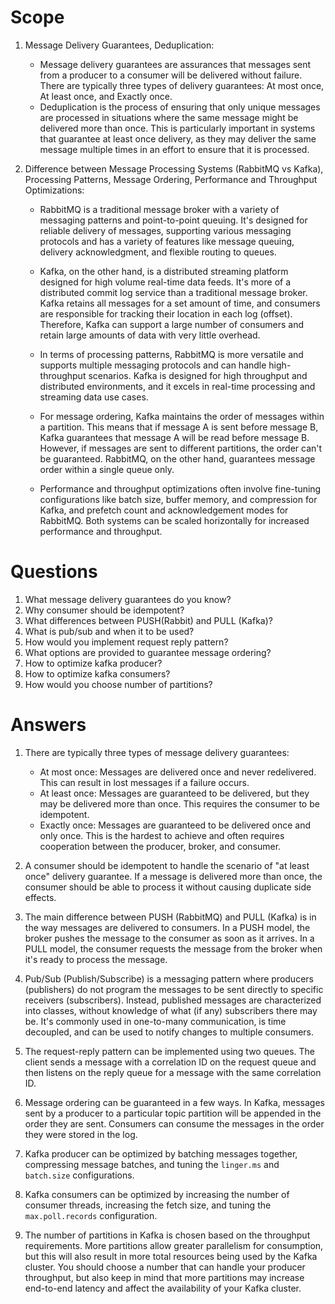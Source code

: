 # Scope
1. Message Delivery Guarantees, Deduplication:
    - Message delivery guarantees are assurances that messages sent from a producer to a consumer will be delivered without failure. There are typically three types of delivery guarantees: At most once, At least once, and Exactly once.
    - Deduplication is the process of ensuring that only unique messages are processed in situations where the same message might be delivered more than once. This is particularly important in systems that guarantee at least once delivery, as they may deliver the same message multiple times in an effort to ensure that it is processed.

2. Difference between Message Processing Systems (RabbitMQ vs Kafka), Processing Patterns, Message Ordering, Performance and Throughput Optimizations:
    - RabbitMQ is a traditional message broker with a variety of messaging patterns and point-to-point queuing. It's designed for reliable delivery of messages, supporting various messaging protocols and has a variety of features like message queuing, delivery acknowledgment, and flexible routing to queues.

    - Kafka, on the other hand, is a distributed streaming platform designed for high volume real-time data feeds. It's more of a distributed commit log service than a traditional message broker. Kafka retains all messages for a set amount of time, and consumers are responsible for tracking their location in each log (offset). Therefore, Kafka can support a large number of consumers and retain large amounts of data with very little overhead.

    - In terms of processing patterns, RabbitMQ is more versatile and supports multiple messaging protocols and can handle high-throughput scenarios. Kafka is designed for high throughput and distributed environments, and it excels in real-time processing and streaming data use cases.

    - For message ordering, Kafka maintains the order of messages within a partition. This means that if message A is sent before message B, Kafka guarantees that message A will be read before message B. However, if messages are sent to different partitions, the order can't be guaranteed. RabbitMQ, on the other hand, guarantees message order within a single queue only.

    - Performance and throughput optimizations often involve fine-tuning configurations like batch size, buffer memory, and compression for Kafka, and prefetch count and acknowledgement modes for RabbitMQ. Both systems can be scaled horizontally for increased performance and throughput.
# Questions
1. What message delivery guarantees do you know?
2. Why consumer should be idempotent?
3. What differences between PUSH(Rabbit) and PULL (Kafka)?
4. What is pub/sub and when it to be used?
5. How would you implement request reply pattern?
6. What options are provided to guarantee message ordering?
7. How to optimize kafka producer?
8. How to optimize kafka consumers?
9. How would you choose number of partitions?
# Answers
1. There are typically three types of message delivery guarantees:
    - At most once: Messages are delivered once and never redelivered. This can result in lost messages if a failure occurs.
    - At least once: Messages are guaranteed to be delivered, but they may be delivered more than once. This requires the consumer to be idempotent.
    - Exactly once: Messages are guaranteed to be delivered once and only once. This is the hardest to achieve and often requires cooperation between the producer, broker, and consumer.

2. A consumer should be idempotent to handle the scenario of "at least once" delivery guarantee. If a message is delivered more than once, the consumer should be able to process it without causing duplicate side effects.

3. The main difference between PUSH (RabbitMQ) and PULL (Kafka) is in the way messages are delivered to consumers. In a PUSH model, the broker pushes the message to the consumer as soon as it arrives. In a PULL model, the consumer requests the message from the broker when it's ready to process the message.

4. Pub/Sub (Publish/Subscribe) is a messaging pattern where producers (publishers) do not program the messages to be sent directly to specific receivers (subscribers). Instead, published messages are characterized into classes, without knowledge of what (if any) subscribers there may be. It's commonly used in one-to-many communication, is time decoupled, and can be used to notify changes to multiple consumers.

5. The request-reply pattern can be implemented using two queues. The client sends a message with a correlation ID on the request queue and then listens on the reply queue for a message with the same correlation ID.

6. Message ordering can be guaranteed in a few ways. In Kafka, messages sent by a producer to a particular topic partition will be appended in the order they are sent. Consumers can consume the messages in the order they were stored in the log.

7. Kafka producer can be optimized by batching messages together, compressing message batches, and tuning the `linger.ms` and `batch.size` configurations.

8. Kafka consumers can be optimized by increasing the number of consumer threads, increasing the fetch size, and tuning the `max.poll.records` configuration.

9. The number of partitions in Kafka is chosen based on the throughput requirements. More partitions allow greater parallelism for consumption, but this will also result in more total resources being used by the Kafka cluster. You should choose a number that can handle your producer throughput, but also keep in mind that more partitions may increase end-to-end latency and affect the availability of your Kafka cluster.